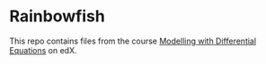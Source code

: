 # Rainbowfish

This repo contains files from the course [Modelling with Differential Equations](https://www.edx.org/learn/differential-equations/delft-university-of-technology-modelling-with-differential-equations) on edX.

 
